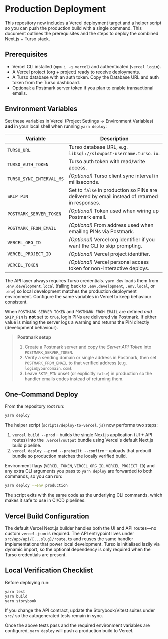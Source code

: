 # Production Deployment

This repository now includes a Vercel deployment target and a helper script so you can push the production build with a single command. This document outlines the prerequisites and the steps to deploy the combined Next.js + Turso stack.

## Prerequisites

- Vercel CLI installed (`npm i -g vercel`) and authenticated (`vercel login`).
- A Vercel project (org + project) ready to receive deployments.
- A Turso database with an auth token. Copy the Database URL and auth token from the Turso dashboard.
- Optional: a Postmark server token if you plan to enable transactional emails.

## Environment Variables

Set these variables in Vercel (Project Settings → Environment Variables) **and** in your local shell when running `yarn deploy`:

| Variable | Description |
| --- | --- |
| `TURSO_URL` | Turso database URL, e.g. `libsql://slowpost-username.turso.io`. |
| `TURSO_AUTH_TOKEN` | Turso auth token with read/write access. |
| `TURSO_SYNC_INTERVAL_MS` | *(Optional)* Turso client sync interval in milliseconds. |
| `SKIP_PIN` | Set to `false` in production so PINs are delivered by email instead of returned in responses. |
| `POSTMARK_SERVER_TOKEN` | *(Optional)* Token used when wiring up Postmark email. |
| `POSTMARK_FROM_EMAIL` | *(Optional)* From address used when emailing PINs via Postmark. |
| `VERCEL_ORG_ID` | *(Optional)* Vercel org identifier if you want the CLI to skip prompting. |
| `VERCEL_PROJECT_ID` | *(Optional)* Vercel project identifier. |
| `VERCEL_TOKEN` | *(Optional)* Vercel personal access token for non-interactive deploys. |

The API layer always requires Turso credentials. `yarn dev` loads them from `.env.development.local` (falling back to `.env.development`, `.env.local`, or `.env`) so local development matches the production deployment environment. Configure the same variables in Vercel to keep behaviour consistent.

When `POSTMARK_SERVER_TOKEN` and `POSTMARK_FROM_EMAIL` are defined *and* `SKIP_PIN` is **not** set to `true`, login PINs are delivered via Postmark. If either value is missing the server logs a warning and returns the PIN directly (development behaviour).

> **Postmark setup**
> 1. Create a Postmark server and copy the *Server API Token* into `POSTMARK_SERVER_TOKEN`.
> 2. Verify a sending domain or single address in Postmark, then set `POSTMARK_FROM_EMAIL` to that verified address (e.g. `login@yourdomain.com`).
> 3. Leave `SKIP_PIN` unset (or explicitly `false`) in production so the handler emails codes instead of returning them.

## One-Command Deploy

From the repository root run:

```bash
yarn deploy
```

The helper script (`scripts/deploy-to-vercel.js`) now performs two steps:

1. `vercel build --prod` – builds the single Next.js application (UI + API routes) into the `.vercel/output` bundle using Vercel's default Next.js build pipeline.
2. `vercel deploy --prod --prebuilt --confirm` – uploads that prebuilt bundle so production matches the locally verified build.

Environment flags (`VERCEL_TOKEN`, `VERCEL_ORG_ID`, `VERCEL_PROJECT_ID`) and any extra CLI arguments you pass to `yarn deploy` are forwarded to both commands, so you can run:

```bash
yarn deploy --env production
```

The script exits with the same code as the underlying CLI commands, which makes it safe to use in CI/CD pipelines.

## Vercel Build Configuration

The default Vercel Next.js builder handles both the UI and API routes—no custom `vercel.json` is required. The API entrypoint lives under `src/app/api/[...slug]/route.ts` and reuses the same handler implementations that power local development. Turso is initialised lazily via dynamic import, so the optional dependency is only required when the Turso credentials are present.

## Local Verification Checklist

Before deploying run:

```bash
yarn test
yarn build
yarn storybook
```

If you change the API contract, update the Storybook/Vitest suites under `src/` so the autogenerated tests remain in sync.

Once the above tests pass and the required environment variables are configured, `yarn deploy` will push a production build to Vercel.
